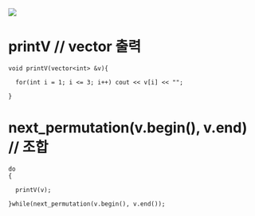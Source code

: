 
<img src="https://capsule-render.vercel.app/api?type=wave&transparent&color=E5E5CB&height=200&section=header&text=Algorithm_Study&fontSize=90&fontColor=65647C" />



# printV // vector 출력

    void printV(vector<int> &v){

      for(int i = 1; i <= 3; i++) cout << v[i] << "";

    }


# next_permutation(v.begin(), v.end) // 조합

    do
    {
    
      printV(v);
      
    }while(next_permutation(v.begin(), v.end());
